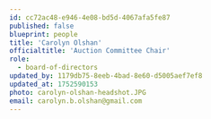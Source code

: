 ```yaml
---
id: cc72ac48-e946-4e08-bd5d-4067afa5fe87
published: false
blueprint: people
title: 'Carolyn Olshan'
officialtitle: 'Auction Committee Chair'
role:
  - board-of-directors
updated_by: 1179db75-8eeb-4bad-8e60-d5005aef7ef8
updated_at: 1752590153
photo: carolyn-olshan-headshot.JPG
email: carolyn.b.olshan@gmail.com
---
```

